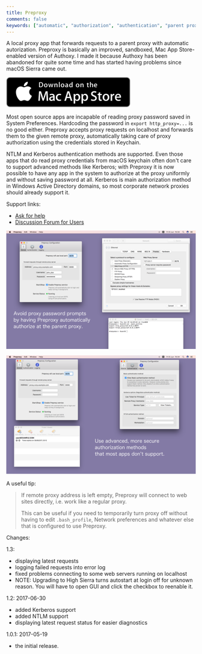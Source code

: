 ```yaml
---
title: Preproxy
comments: false
keywords: ["automatic", "authorization", "authentication", "parent proxy", "kerberos", "NTLM", "authoxy", "Mac", "macOS", "OS X"]
---
```


A local proxy app that forwards requests to a parent proxy with automatic autorization. Preproxy is basically an improved, sandboxed, Mac App Store-enabled version of Authoxy. I made it because Authoxy has been abandoned for quite some time and has started having problems since macOS Sierra came out.

[![Download Preproxy on Mac App Store](/img/macapps/mac-app-store-badge.svg)](https://itunes.apple.com/app/id1237580019)

Most open source apps are incapable of reading proxy password saved in System Preferences.
Hardcoding the password in `export http_proxy=...` is no good either.
Preproxy accepts proxy requests on localhost and forwards them to the given remote proxy, automatically taking care of proxy authorization using the  credentials stored in Keychain.

NTLM and Kerberos authentication methods are supported. Even those apps that do read proxy credentials from macOS keychain often don't care to support advanced methods like Kerberos; with Preproxy it is now possible to have any app in the system to authorize at the proxy uniformly and without saving password at all. Kerberos is main authorization method in Windows Active Directory domains, so most corporate network proxies should already support it.

Support links:

  * [Ask for help](https://desk.zoho.eu/portal/hamstergene/newticket)
  * [Discussion Forum for Users](https://desk.zoho.eu/portal/hamstergene/community/mac-apps)

[![Preproxy 1.3 NTLM Screenshot](/img/macapps/preproxy-1.3-screenshot-ntlm.png)](/img/macapps/preproxy-1.3-screenshot-ntlm.png)

[![Preproxy 1.3 Kerberos Screenshot](/img/macapps/preproxy-1.3-screenshot-krb.png)](/img/macapps/preproxy-1.3-screenshot-krb.png)

A useful tip:

> If remote proxy address is left empty, Preproxy will connect to web sites directly, i.e. work like a regular proxy.
>
> This can be useful if you need to temporarily turn proxy off without having to edit `.bash_profile`, Network preferences and whatever else that is configured to use Preproxy.

Changes:

1.3:
- displaying latest requests
- logging failed requests into error log
- fixed problems connecting to some web servers running on localhost
- NOTE: Upgrading to High Sierra turns autostart at login off for unknown reason. You will have to open GUI and click the checkbox to reenable it.

1.2: 2017-06-30
- added Kerberos support
- added NTLM support
- displaying latest request status for easier diagnostics

1.0.1: 2017-05-19
- the initial release.
